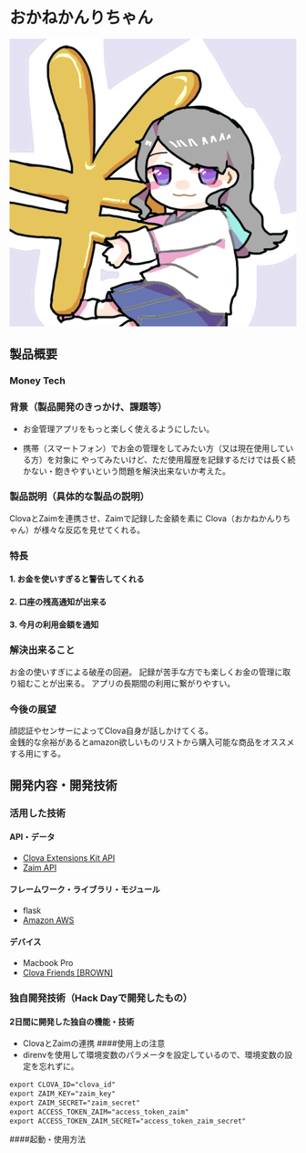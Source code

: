# おかねかんりちゃん

[![Product Name](thumbnail.png)](https://youtu.be/Nqmd2o_2z3U)

## 製品概要
### Money Tech

### 背景（製品開発のきっかけ、課題等）
- お金管理アプリをもっと楽しく使えるようにしたい。

- 携帯（スマートフォン）でお金の管理をしてみたい方（又は現在使用している方）を対象に やってみたいけど、ただ使用履歴を記録するだけでは長く続かない・飽きやすいという問題を解決出来ないか考えた。


### 製品説明（具体的な製品の説明）
ClovaとZaimを連携させ、Zaimで記録した金額を素に Clova（おかねかんりちゃん）が様々な反応を見せてくれる。

### 特長

#### 1. お金を使いすぎると警告してくれる

#### 2. 口座の残高通知が出来る

#### 3. 今月の利用金額を通知

### 解決出来ること
お金の使いすぎによる破産の回避。
記録が苦手な方でも楽しくお金の管理に取り組むことが出来る。 アプリの長期間の利用に繋がりやすい。
### 今後の展望
顔認証やセンサーによってClova自身が話しかけてくる。  
金銭的な余裕があるとamazon欲しいものリストから購入可能な商品をオススメする用にする。
## 開発内容・開発技術
### 活用した技術
#### API・データ

* [Clova Extensions Kit API](https://clova-developers.line.me/#/)
* [Zaim API](https://zaim.net)

#### フレームワーク・ライブラリ・モジュール
* flask
* [Amazon AWS](https://aws.amazon.com/jp/)

#### デバイス
* Macbook Pro
* [Clova Friends [BROWN]](https://clova.line.me/clova-friends-mini/?gclid=CjwKCAjwmdDeBRA8EiwAXlarFvDKC0_sRzvsM8ZIc8xJyy67oq0ecu4AKxQgiZHg8z2C2sY4_jcMDRoCyFYQAvD_BwE)

### 独自開発技術（Hack Dayで開発したもの）
#### 2日間に開発した独自の機能・技術
* ClovaとZaimの連携
####使用上の注意
* direnvを使用して環境変数のパラメータを設定しているので、環境変数の設定を忘れずに。


```
export CLOVA_ID="clova_id"
export ZAIM_KEY="zaim_key"
export ZAIM_SECRET="zaim_secret"
export ACCESS_TOKEN_ZAIM="access_token_zaim"
export ACCESS_TOKEN_ZAIM_SECRET="access_token_zaim_secret"
```

####起動・使用方法
